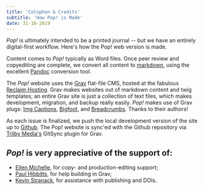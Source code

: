 ```yaml
---
title: 'Colophon & Credits'
subtitle: 'How Pop! is Made'
date: 31-10-2019
---
```


*Pop!* is ultimately intended to be a printed journal -- but we have an entirely digital-first workflow. Here's how the Pop! web version is made.

Content comes to *Pop!* typically as Word files. Once peer review and copyediting are complete, we convert all content to [markdown](https://en.wikipedia.org/wiki/Markdown), using the excellent [Pandoc](https://pandoc.org) conversion tool.

The *Pop!* website uses the [Grav](https://getgrav.org) flat-file CMS, hosted at the fabulous [Reclaim Hosting](https://reclaimhosting.com). Grav makes websites out of markdown content and twig templates; an entire Grav site is just a collection of text files, which makes development, migration, and backup really easily.  *Pop!* makes use of Grav plugs: [Img Captions](https://github.com/olevik/grav-plugin-imgcaptions), [Bigfoot](https://github.com/CPPL/grav-bigfootjs), and [Breadcrumbs](https://github.com/getgrav/grav-plugin-breadcrumbs/blob/master/README.md). Thanks to their authors!

As each issue is finalized, we push the local development version of the site up to [Github](https://github.com/jmaxsfu/popjournal). The Pop! website is sync'ed with the Github repository via [Trilby Media's](https://trilby.media/) GitSync plugin for Grav.

## *Pop!* is very appreciative of the support of:

- [Ellen Michelle](https://ellenmichelle.com), for copy- and production-editing support;
- [Paul Hibbitts](http://www.hibbittsdesign.org/), for help building in Grav;
- [Kevin Stranack](https://pkp.sfu.ca/about/people), for assistance with publishing and DOIs.


